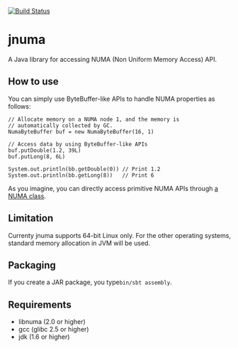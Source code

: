 [![Build Status](https://travis-ci.org/maropu/jnuma.svg?branch=master)](https://travis-ci.org/maropu/jnuma)

jnuma
=========

A Java library for accessing NUMA (Non Uniform Memory Access) API.

## How to use

You can simply use ByteBuffer-like APIs to handle NUMA properties as follows:

```
// Allocate memory on a NUMA node 1, and the memory is
// automatically collected by GC.
NumaByteBuffer buf = new NumaByteBuffer(16, 1)

// Access data by using ByteBuffer-like APIs
buf.putDouble(1.2, 39L)
buf.putLong(8, 6L)

System.out.println(bb.getDouble(0)) // Print 1.2
System.out.println(bb.getLong(8))   // Print 6
```

As you imagine, you can directly access primitive NUMA APIs through
[a NUMA class](./src/main/java/xerial/jnuma/Numa.java).

## Limitation

Currenty jnuma supports 64-bit Linux only.
For the other operating systems, standard memory allocation in JVM will be used.

## Packaging

If you create a JAR package, you type``bin/sbt assembly``.

## Requirements

* libnuma (2.0 or higher)
* gcc (glibc 2.5 or higher)
* jdk (1.6 or higher)


